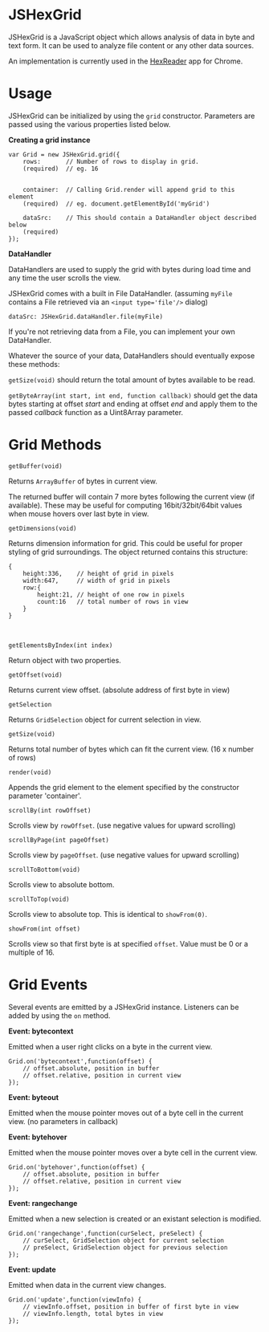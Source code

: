 JSHexGrid
=========

JSHexGrid is a JavaScript object which allows analysis of data in byte and text form. It can be used to analyze file content or any other data sources.

An implementation is currently used in the [HexReader] app for Chrome. 

Usage
=====

JSHexGrid can be initialized by using the `grid` constructor. Parameters are passed using the various properties listed below.

**Creating a grid instance**

    var Grid = new JSHexGrid.grid({
        rows:       // Number of rows to display in grid. 
        (required)  // eg. 16
                
                    
        container:  // Calling Grid.render will append grid to this element
        (required)  // eg. document.getElementById('myGrid')
        
        dataSrc:    // This should contain a DataHandler object described below
        (required)  
    });

**DataHandler**

DataHandlers are used to supply the grid with bytes during load time and any time the user scrolls the view.

JSHexGrid comes with a built in File DataHandler. (assuming `myFile` contains a File retrieved via an `<input type='file'/>` dialog)

    dataSrc: JSHexGrid.dataHandler.file(myFile)

If you're not retrieving data from a File, you can implement your own DataHandler. 

Whatever the source of your data, DataHandlers should eventually expose these methods:

`getSize(void)` should return the total amount of bytes available to be read.

`getByteArray(int start, int end, function callback)` should get the data bytes starting at offset *start* and ending at offset *end* and apply them to the passed *callback* function as a Uint8Array parameter.


Grid Methods
============

    getBuffer(void)
    
Returns `ArrayBuffer` of bytes in current view. 

The returned buffer will contain 7 more bytes following the current view (if available). These may be useful for computing 16bit/32bit/64bit values when mouse hovers over last byte in view.
    
    getDimensions(void)
    
Returns dimension information for grid. This could be useful for proper styling of grid surroundings. The object returned contains this structure:

    {
        height:336,    // height of grid in pixels
        width:647,     // width of grid in pixels
        row:{
            height:21, // height of one row in pixels
            count:16   // total number of rows in view
        }
    }

&nbsp;

    getElementsByIndex(int index)
    
Return object with two properties. 


    getOffset(void)
    
Returns current view offset. (absolute address of first byte in view)

    getSelection
    
Returns `GridSelection` object for current selection in view.
    
    getSize(void)
    
Returns total number of bytes which can fit the current view. (16 x number of rows)
    
    render(void)
    
Appends the grid element to the element specified by the constructor parameter 'container'.
    
    scrollBy(int rowOffset)
    
Scrolls view by `rowOffset`. (use negative values for upward scrolling)

    scrollByPage(int pageOffset)
    
Scrolls view by `pageOffset`. (use negative values for upward scrolling) 
    
    scrollToBottom(void)
    
Scrolls view to absolute bottom.

    scrollToTop(void)
    
Scrolls view to absolute top. This is identical to `showFrom(0)`.
    
    showFrom(int offset)
    
Scrolls view so that first byte is at specified `offset`. Value must be 0 or a multiple of 16.

Grid Events
===========

Several events are emitted by a JSHexGrid instance. Listeners can be added by using the `on` method.

**Event: bytecontext**

Emitted when a user right clicks on a byte in the current view.

    Grid.on('bytecontext',function(offset) {
        // offset.absolute, position in buffer
        // offset.relative, position in current view
    });

**Event: byteout**

Emitted when the mouse pointer moves out of a byte cell in the current view. (no parameters in callback)

**Event: bytehover**

Emitted when the mouse pointer moves over a byte cell in the current view.

    Grid.on('bytehover',function(offset) {
        // offset.absolute, position in buffer
        // offset.relative, position in current view
    });

**Event: rangechange**
    
Emitted when a new selection is created or an existant selection is modified.
    
    Grid.on('rangechange',function(curSelect, preSelect) {
        // curSelect, GridSelection object for current selection
        // preSelect, GridSelection object for previous selection
    });
    
**Event: update**    

Emitted when data in the current view changes.

    Grid.on('update',function(viewInfo) {
        // viewInfo.offset, position in buffer of first byte in view
        // viewInfo.length, total bytes in view
    });


[HexReader]:https://chrome.google.com/webstore/detail/hexreader/fejgbfmdlplhjkbpmnedfonifhajinck

